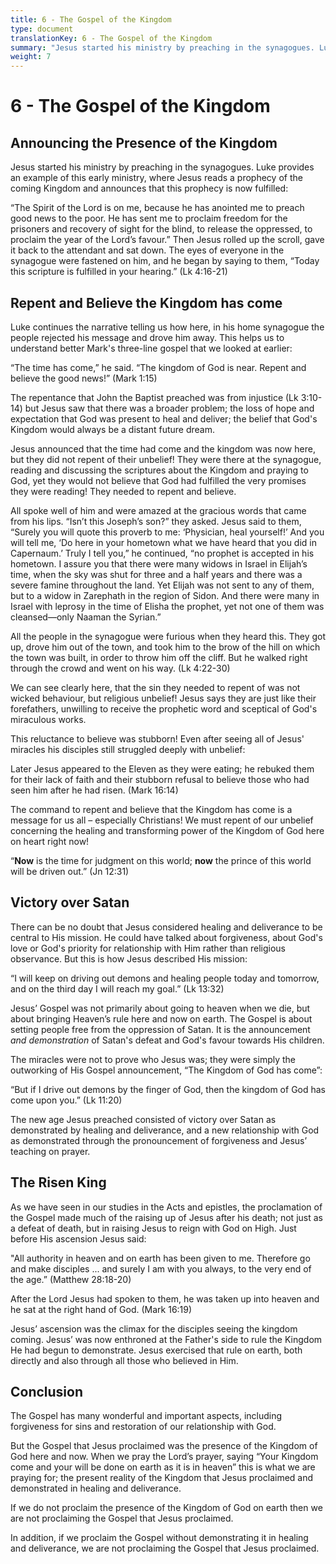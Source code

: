 ```yaml
---
title: 6 - The Gospel of the Kingdom
type: document
translationKey: 6 - The Gospel of the Kingdom
summary: "Jesus started his ministry by preaching in the synagogues. Luke provides an example of this early ministry, where Jesus reads a prophecy of the coming Kingdom and announces that this prophecy is now fulfilled:"
weight: 7
---
```

# 6 - The Gospel of the Kingdom

## Announcing the Presence of the Kingdom

Jesus started his ministry by preaching in the synagogues. Luke provides an example of this early ministry, where Jesus reads a prophecy of the coming Kingdom and announces that this prophecy is now fulfilled:

“The Spirit of the Lord is on me, because he has anointed me to preach good news to the poor. He has sent me to proclaim freedom for the prisoners and recovery of sight for the blind, to release the oppressed, to proclaim the year of the Lord’s favour.” Then Jesus rolled up the scroll, gave it back to the attendant and sat down. The eyes of everyone in the synagogue were fastened on him, and he began by saying to them, “Today this scripture is fulfilled in your hearing.” (Lk 4:16-21)

## Repent and Believe the Kingdom has come

Luke continues the narrative telling us how here, in his home synagogue the people rejected his message and drove him away. This helps us to understand better Mark's three-line gospel that we looked at earlier:

“The time has come,” he said. “The kingdom of God is near. Repent and believe the good news!” (Mark 1:15)

The repentance that John the Baptist preached was from injustice (Lk 3:10-14) but Jesus saw that there was a broader problem; the loss of hope and expectation that God was present to heal and deliver; the belief that God's Kingdom would always be a distant future dream.

Jesus announced that the time had come and the kingdom was now here, but they did not repent of their unbelief! They were there at the synagogue, reading and discussing the scriptures about the Kingdom and praying to God, yet they would not believe that God had fulfilled the very promises they were reading! They needed to repent and believe.

All spoke well of him and were amazed at the gracious words that came from his lips. “Isn’t this Joseph’s son?” they asked. Jesus said to them, “Surely you will quote this proverb to me: ‘Physician, heal yourself!’ And you will tell me, ‘Do here in your hometown what we have heard that you did in Capernaum.’ Truly I tell you,” he continued, “no prophet is accepted in his hometown. I assure you that there were many widows in Israel in Elijah’s time, when the sky was shut for three and a half years and there was a severe famine throughout the land. Yet Elijah was not sent to any of them, but to a widow in Zarephath in the region of Sidon. And there were many in Israel with leprosy in the time of Elisha the prophet, yet not one of them was cleansed—only Naaman the Syrian.”

All the people in the synagogue were furious when they heard this. They got up, drove him out of the town, and took him to the brow of the hill on which the town was built, in order to throw him off the cliff. But he walked right through the crowd and went on his way. (Lk 4:22-30)

We can see clearly here, that the sin they needed to repent of was not wicked behaviour, but religious unbelief! Jesus says they are just like their forefathers, unwilling to receive the prophetic word and sceptical of God's miraculous works.

This reluctance to believe was stubborn! Even after seeing all of Jesus' miracles his disciples still struggled deeply with unbelief:

Later Jesus appeared to the Eleven as they were eating; he rebuked them for their lack of faith and their stubborn refusal to believe those who had seen him after he had risen. (Mark 16:14)

The command to repent and believe that the Kingdom has come is a message for us all – especially Christians! We must repent of our unbelief concerning the healing and transforming power of the Kingdom of God here on heart right now!

“**Now** is the time for judgment on this world; **now** the prince of this world will be driven out.” (Jn 12:31)

## Victory over Satan

There can be no doubt that Jesus considered healing and deliverance to be central to His mission. He could have talked about forgiveness, about God's love or God's priority for relationship with Him rather than religious observance. But this is how Jesus described His mission:

“I will keep on driving out demons and healing people today and tomorrow, and on the third day I will reach my goal.” (Lk 13:32)

Jesus’ Gospel was not primarily about going to heaven when we die, but about bringing Heaven’s rule here and now on earth. The Gospel is about setting people free from the oppression of Satan. It is the announcement *and demonstration* of Satan's defeat and God's favour towards His children.

The miracles were not to prove who Jesus was; they were simply the outworking of His Gospel announcement, “The Kingdom of God has come”:

“But if I drive out demons by the finger of God, then the kingdom of God has come upon you.” (Lk 11:20)

The new age Jesus preached consisted of victory over Satan as demonstrated by healing and deliverance, and a new relationship with God as demonstrated through the pronouncement of forgiveness and Jesus’ teaching on prayer.

## The Risen King

As we have seen in our studies in the Acts and epistles, the proclamation of the Gospel made much of the raising up of Jesus after his death; not just as a defeat of death, but in raising Jesus to reign with God on High. Just before His ascension Jesus said:

"All authority in heaven and on earth has been given to me. Therefore go and make disciples ... and surely I am with you always, to the very end of the age.” (Matthew 28:18-20)

After the Lord Jesus had spoken to them, he was taken up into heaven and he sat at the right hand of God. (Mark 16:19)

Jesus’ ascension was the climax for the disciples seeing the kingdom coming. Jesus’ was now enthroned at the Father's side to rule the Kingdom He had begun to demonstrate. Jesus exercised that rule on earth, both directly and also through all those who believed in Him.

## Conclusion

The Gospel has many wonderful and important aspects, including forgiveness for sins and restoration of our relationship with God.

But the Gospel that Jesus proclaimed was the presence of the Kingdom of God here and now. When we pray the Lord’s prayer, saying “Your Kingdom come and your will be done on earth as it is in heaven” this is what we are praying for; the present reality of the Kingdom that Jesus proclaimed and demonstrated in healing and deliverance.

If we do not proclaim the presence of the Kingdom of God on earth then we are not proclaiming the Gospel that Jesus proclaimed.

In addition, if we proclaim the Gospel without demonstrating it in healing and deliverance, we are not proclaiming the Gospel that Jesus proclaimed.
